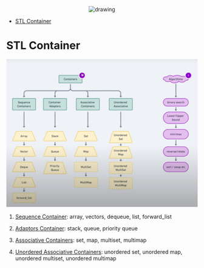 <p style="text-align:center;">
<img src="https://assets.pokemon.com/assets/cms2/img/pokedex/detail/001.png"
alt="drawing" width="250"/>
</p>

- [STL Container](#stl-container)

# STL Container

![STL Container](C++STL%20Overview.png)


1. [Sequence Container](sequence_containers.md): array, vectors, dequeue, list, forward_list

2. [Adaptors Container](adaptors_containers.md): stack, queue, priority queue

3. [Associative Containers](associative_containers.md): set, map, multiset, multimap

4. [Unordered Associative Containers](unordered_containers.md): unordered set, unordered map, unordered multiset, unordered multimap


